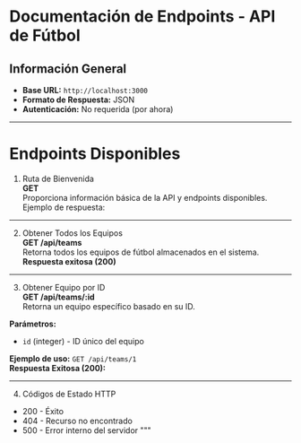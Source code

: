 # Documentación de Endpoints - API de Fútbol 

## Información General
- **Base URL:** `http://localhost:3000`
- **Formato de Respuesta:** JSON
- **Autenticación:** No requerida (por ahora)

---

# Endpoints Disponibles
1. Ruta de Bienvenida  
**GET**  
Proporciona información básica de la API y endpoints disponibles.  
Ejemplo de respuesta:

---

2. Obtener Todos los Equipos  
**GET /api/teams**  
Retorna todos los equipos de fútbol almacenados en el sistema.  
**Respuesta exitosa (200)**

---

3. Obtener Equipo por ID  
**GET /api/teams/:id**  
Retorna un equipo específico basado en su ID.  

**Parámetros:**  
- `id` (integer) - ID único del equipo  

**Ejemplo de uso:** `GET /api/teams/1`  
**Respuesta Exitosa (200):**

---

4. Códigos de Estado HTTP

- 200 - Éxito  
- 404 - Recurso no encontrado  
- 500 - Error interno del servidor
"""
